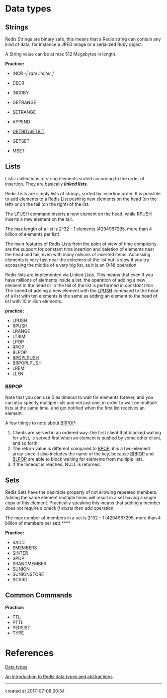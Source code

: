 # Data types

## Strings

Redis Strings are binary safe, this means that a Redis string can contain any kind of data, for instance a  JPEG image or a serialized Ruby object.

A String value can be at max 512 Megabytes in length.

**Practice:**

- INCR -*[ rate limiter ]*


- DECR 
- INCRBY
- GETRANGE
- SETRANGE
- APPEND
- [GETBIT/SETBIT](https://www.zhihu.com/question/27672245)
- GETSET
- MSET




## Lists

Lists: collections of string elements sorted according to the order of insertion. They are basically ***linked lists***.

Redis Lists are simply lists of strings, sorted by insertion order. It is possible to add elements to a Redis List pushing new elements on the head  (on the left) or on the tail (on the right) of the list.

The [LPUSH](https://redis.io/commands/lpush) command inserts a new element on the head, while  [RPUSH](https://redis.io/commands/rpush) inserts a new element on the tail. 

The max length of a list is 2^32 - 1 elements (4294967295, more than 4 billion of elements per list).

The main features of Redis Lists from the point of view of time complexity are the support for constant time insertion and deletion of elements near the head and tail, even with many millions of inserted items. Accessing elements is very fast near the extremes of the list but is slow if you try accessing the middle of a very big list, as it is an O(N) operation.

Redis lists are implemented via Linked Lists. This means that even if you have millions of elements inside a list, the operation of adding a new element in the head or in the tail of the list is performed *in constant time*. The speed of adding a new element with the [LPUSH](https://redis.io/commands/lpush) command to the head of a list with ten elements is the same as adding an element to the head of list with 10 million elements.



**practice:**

- LPUSH 
- RPUSH 
- LRANGE 
- LTRIM 
- LPOP 
- RPOP
- BLPOP
- [RPOPLPUSH](https://redis.io/commands/rpoplpush)
- BRPOPLPUSH
- LREM 
- LLEN 



### BRPOP

Note that you can use 0 as timeout to wait for elements forever, and you can also specify multiple lists and not just one, in order to wait on multiple  lists at the same time, and get notified when the first list receives an element.

A few things to note about [BRPOP](https://redis.io/commands/brpop):

1. Clients are served in an ordered way: the first client that blocked waiting for a list, is served first when an element is pushed by some other client, and so forth.
2. The return value is different compared to [RPOP](https://redis.io/commands/rpop): it is a two-element array since it also includes the name of the key, because [BRPOP](https://redis.io/commands/brpop) and [BLPOP](https://redis.io/commands/blpop) are able to block waiting for elements from multiple lists.
3. If the timeout is reached, NULL is returned.




## Sets

Redis Sets have the desirable property of not allowing repeated members. Adding the same element multiple times will result in a set having a 
single copy of this element. Practically speaking this means that adding  a member does not require a *check if exists then add* operation.

The max number of members in a set is 2^32 - 1 (4294967295, more than 4 billion   of members per set).****

**Practice:**

- SADD
- SMEMBERS 
- SINTER 
- SPOP 
- SRANDMEMBER
- SUNION
- SUNIONSTORE 
- SCARD 







## Common Commands 

**Practice:**

- TTL
- PTTL
- PERSIST
- TYPE




# References

[Data types](https://redis.io/topics/data-types)

[An introduction to Redis data types and abstractions](https://redis.io/topics/data-types-intro)

---

created at 2017-07-08 20:34